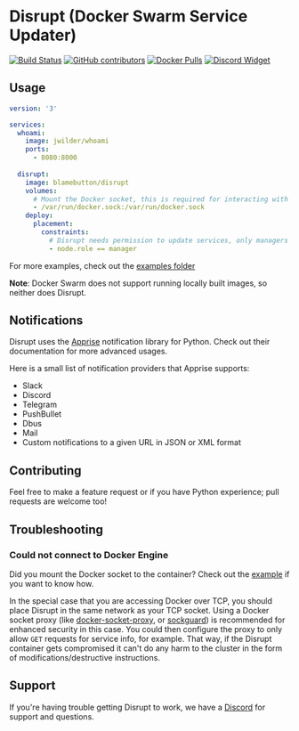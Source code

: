 # Disrupt (Docker Swarm Service Updater)

[![Build Status](https://img.shields.io/travis/BlameButton/disrupt.svg?style=flat-square)](https://travis-ci.com/BlameButton/disrupt)
[![GitHub contributors](https://img.shields.io/github/contributors/blamebutton/disrupt.svg?style=flat-square)](https://github.com/BlameButton/disrupt/graphs/contributors)
[![Docker Pulls](https://img.shields.io/docker/pulls/blamebutton/disrupt.svg?style=flat-square)](https://hub.docker.com/r/blamebutton/disrupt)
[![Discord Widget](https://img.shields.io/discord/556492964050763817.svg?style=flat-square)](https://discord.gg/tDf2yBg)

## Usage

```yaml
version: '3'

services:
  whoami:
    image: jwilder/whoami
    ports:
      - 8080:8000
  
  disrupt:
    image: blamebutton/disrupt
    volumes:
      # Mount the Docker socket, this is required for interacting with the Docker API.
      - /var/run/docker.sock:/var/run/docker.sock
    deploy:
      placement:
        constraints:
          # Disrupt needs permission to update services, only managers are allowed to do that.
          - node.role == manager
```

For more examples, check out the [examples folder](/.examples)

**Note**: Docker Swarm does not support running locally built images, so neither does Disrupt.

## Notifications

Disrupt uses the [Apprise](https://github.com/caronc/apprise) notification library for Python. 
Check out their documentation for more advanced usages.

Here is a small list of notification providers that Apprise supports:

- Slack
- Discord
- Telegram
- PushBullet
- Dbus
- Mail
- Custom notifications to a given URL in JSON or XML format

## Contributing

Feel free to make a feature request or if you have Python experience; pull requests are welcome 
too!

## Troubleshooting

### Could not connect to Docker Engine

Did you mount the Docker socket to the container? Check out the [example](#usage) if you want 
to know how.

In the special case that you are accessing Docker over TCP, you should place Disrupt in the 
same network as your TCP socket. Using a Docker socket proxy (like 
[docker-socket-proxy](https://hub.docker.com/r/tecnativa/docker-socket-proxy/), or 
[sockguard](https://github.com/buildkite/sockguard)) is recommended for enhanced security 
in this case. You could then configure the proxy to only allow `GET` requests for service info, 
for example. That way, if the Disrupt container gets compromised it can't do any harm to the 
cluster in the form of modifications/destructive instructions.  

## Support 

If you're having trouble getting Disrupt to work, we have a 
[Discord](https://discord.gg/tDf2yBg) for support and questions.

